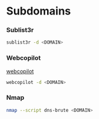# Subdomains

### Sublist3r

```bash
sublist3r -d <DOMAIN>
```

### Webcopilot

[webcopilot](https://github.com/h4r5h1t/webcopilot)

```bash
webcopilot -d <DOMAIN>
```

### Nmap

```bash
nmap --script dns-brute <DOMAIN>
```